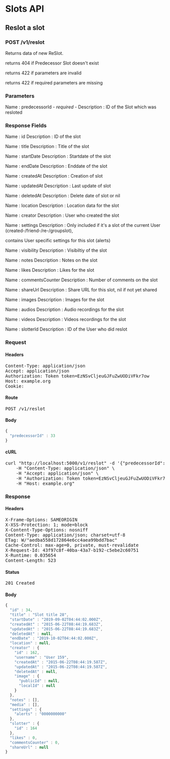 # Slots API

## Reslot a slot

### POST /v1/reslot

Returns data of new ReSlot.

returns 404 if Predecessor Slot doesn&#39;t exist

returns 422 if parameters are invalid

returns 422 if required parameters are missing

### Parameters

Name : predecessorId *- required -*
Description : ID of the Slot which was resloted


### Response Fields

Name : id
Description : ID of the slot

Name : title
Description : Title of the slot

Name : startDate
Description : Startdate of the slot

Name : endDate
Description : Enddate of the slot

Name : createdAt
Description : Creation of slot

Name : updatedAt
Description : Last update of slot

Name : deletedAt
Description : Delete date of slot or nil

Name : location
Description : Location data for the slot

Name : creator
Description : User who created the slot

Name : settings
Description : Only included if it&#39;s a slot of the current User (created-/friend-/re-/groupslot),

contains User specific settings for this slot (alerts)

Name : visibility
Description : Visibiltiy of the slot

Name : notes
Description : Notes on the slot

Name : likes
Description : Likes for the slot

Name : commentsCounter
Description : Number of comments on the slot

Name : shareUrl
Description : Share URL for this slot, nil if not yet shared

Name : images
Description : Images for the slot

Name : audios
Description : Audio recordings for the slot

Name : videos
Description : Videos recordings for the slot

Name : slotterId
Description : ID of the User who did reslot

### Request

#### Headers

<pre>Content-Type: application/json
Accept: application/json
Authorization: Token token=EzNSvCljeuGJFuZwUODiVFkr7ow
Host: example.org
Cookie: </pre>

#### Route

<pre>POST /v1/reslot</pre>

#### Body
```javascript
{
  "predecessorId" : 33
}
```


#### cURL

<pre class="request">curl &quot;http://localhost:5000/v1/reslot&quot; -d &#39;{&quot;predecessorId&quot;:33}&#39; -X POST \
	-H &quot;Content-Type: application/json&quot; \
	-H &quot;Accept: application/json&quot; \
	-H &quot;Authorization: Token token=EzNSvCljeuGJFuZwUODiVFkr7ow&quot; \
	-H &quot;Host: example.org&quot;</pre>

### Response

#### Headers

<pre>X-Frame-Options: SAMEORIGIN
X-XSS-Protection: 1; mode=block
X-Content-Type-Options: nosniff
Content-Type: application/json; charset=utf-8
ETag: W/&quot;aedba558d172864e6cc4aea99bdd7bac&quot;
Cache-Control: max-age=0, private, must-revalidate
X-Request-Id: 43f97c8f-40ba-43a7-b192-c5ebe2c60751
X-Runtime: 0.035654
Content-Length: 523</pre>

#### Status

<pre>201 Created</pre>

#### Body

```javascript
{
  "id" : 34,
  "title" : "Slot title 28",
  "startDate" : "2019-09-02T04:44:02.000Z",
  "createdAt" : "2015-06-22T08:44:19.683Z",
  "updatedAt" : "2015-06-22T08:44:19.683Z",
  "deletedAt" : null,
  "endDate" : "2019-10-02T04:44:02.000Z",
  "location" : null,
  "creator" : {
    "id" : 162,
    "username" : "User 159",
    "createdAt" : "2015-06-22T08:44:19.587Z",
    "updatedAt" : "2015-06-22T08:44:19.587Z",
    "deletedAt" : null,
    "image" : {
      "publicId" : null,
      "localId" : null
    }
  },
  "notes" : [],
  "media" : [],
  "settings" : {
    "alerts" : "0000000000"
  },
  "slotter" : {
    "id" : 164
  },
  "likes" : 0,
  "commentsCounter" : 0,
  "shareUrl" : null
}
```
